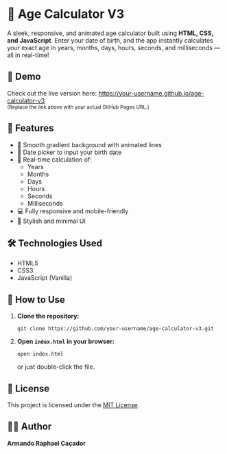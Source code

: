
  <h1>🧮 Age Calculator V3</h1>
  <p>
    A sleek, responsive, and animated age calculator built using <strong>HTML, CSS, and JavaScript</strong>. 
    Enter your date of birth, and the app instantly calculates your exact age in years, months, days, hours, seconds, and milliseconds — all in real-time!
  </p>

  <h2>🔗 Demo</h2>
  <p>
    Check out the live version here: 
    <a href="https://futurechrono.casarm.com/index.html" target="_blank">
      https://your-username.github.io/age-calculator-v3
    </a>
    <br><small>(Replace the link above with your actual GitHub Pages URL.)</small>
  </p>

  <h2>🚀 Features</h2>
  <ul>
    <li>🌈 Smooth gradient background with animated lines</li>
    <li>📅 Date picker to input your birth date</li>
    <li>🔄 Real-time calculation of:
      <ul>
        <li>Years</li>
        <li>Months</li>
        <li>Days</li>
        <li>Hours</li>
        <li>Seconds</li>
        <li>Milliseconds</li>
      </ul>
    </li>
    <li>💻 Fully responsive and mobile-friendly</li>
    <li>🎨 Stylish and minimal UI</li>
  </ul>

  <h2>🛠️ Technologies Used</h2>
  <ul>
    <li>HTML5</li>
    <li>CSS3</li>
    <li>JavaScript (Vanilla)</li>
  </ul>
  <h2>📁 How to Use</h2>
  <ol>
    <li>
      <strong>Clone the repository:</strong>
      <pre><code>git clone https://github.com/your-username/age-calculator-v3.git</code></pre>
    </li>
    <li>
      <strong>Open <code>index.html</code> in your browser:</strong>
      <pre><code>open index.html</code></pre>
      or just double-click the file.
    </li>
  </ol>

  <h2>📝 License</h2>
  <p>
    This project is licensed under the <a href="LICENSE" target="_blank">MIT License</a>.
  </p>

  <h2>👨‍💻 Author</h2>
  <p>
    <strong>Armando Raphael Caçador</strong><br>
  </p>
